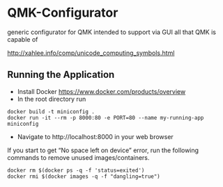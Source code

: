 # QMK-Configurator
generic configurator for QMK intended to support via GUI all that QMK is capable of

http://xahlee.info/comp/unicode_computing_symbols.html

## Running the Application
- Install Docker https://www.docker.com/products/overview
- In the root directory run
```
docker build -t miniconfig .
docker run -it --rm -p 8000:80 -e PORT=80 --name my-running-app miniconfig
```
- Navigate to http://localhost:8000 in your web browser

If you start to get “No space left on device” error, run the following commands to remove unused images/containers.
```
docker rm $(docker ps -q -f 'status=exited')
docker rmi $(docker images -q -f "dangling=true")
```
